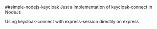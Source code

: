 ##simple-nodejs-keycloak
Just a implementation of keycloak-connect in NodeJs

Using keycloak-connect with express-session directily on express